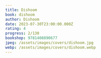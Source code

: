 ```yaml
---
title: Dishoom
book: dishoom
author: Dishoom
date: 2023-07-30T23:00:00.000Z
rating: 4
progress: 2/130
bookshop: 9781408890677
jpeg: /assets/images/covers/dishoom.jpg
webp: /assets/images/covers/dishoom.webp
---
```


